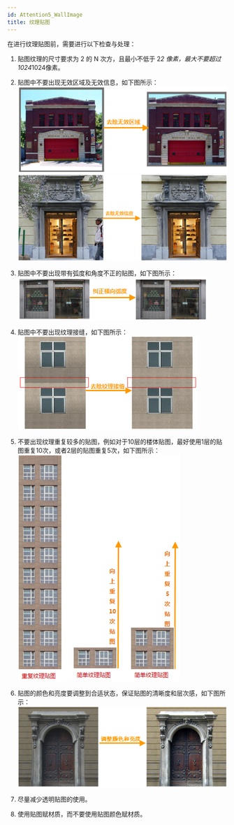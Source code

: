 ```yaml
---
id: Attention5_WallImage
title: 纹理贴图
---
```

在进行纹理贴图前，需要进行以下检查与处理：

  1. 贴图纹理的尺寸要求为 2 的 N 次方，且最小不低于 2*2 像素，最大不要超过1024*1024像素。
  2. 贴图中不要出现无效区域及无效信息，如下图所示：  
![](img/EraseInvalidRegion.png)  
![](img/EraseInvalidRegion2.png)  
  3. 贴图中不要出现带有弧度和角度不正的贴图，如下图所示：  
![](img/AdjustRadian.png)  

  4. 贴图中不要出现纹理接缝，如下图所示：  
![](img/EraseSeam.png)  

  5. 不要出现纹理重复较多的贴图，例如对于10层的楼体贴图，最好使用1层的贴图重复10次，或者2层的贴图重复5次，如下图所示：  
![](img/RepeateImage.png)  
 
  6. 贴图的颜色和亮度要调整到合适状态，保证贴图的清晰度和层次感，如下图所示：  
![](img/AdjustLightness.png)  
 
  7. 尽量减少透明贴图的使用。
  8. 使用贴图赋材质，而不要使用贴图颜色赋材质。

 

